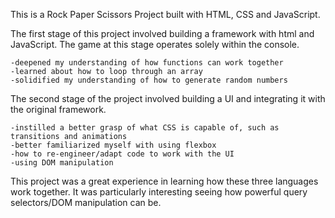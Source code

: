 This is a Rock Paper Scissors Project built with HTML, CSS and JavaScript.

The first stage of this project involved building a framework with html and JavaScript. The game at this stage operates solely within the console.

    -deepened my understanding of how functions can work together 
    -learned about how to loop through an array
    -solidified my understanding of how to generate random numbers

The second stage of the project involved building a UI and integrating it with the original framework.

    -instilled a better grasp of what CSS is capable of, such as transitions and animations
    -better familiarized myself with using flexbox
    -how to re-engineer/adapt code to work with the UI
    -using DOM manipulation

This project was a great experience in learning how these three languages work together. It was particularly interesting seeing how powerful query selectors/DOM manipulation can be.